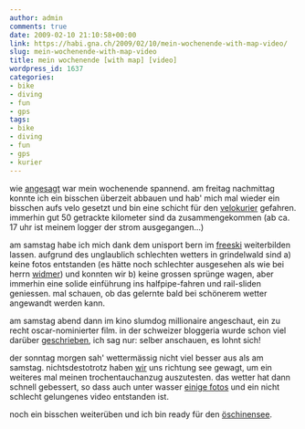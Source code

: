 ```yaml
---
author: admin
comments: true
date: 2009-02-10 21:10:58+00:00
link: https://habi.gna.ch/2009/02/10/mein-wochenende-with-map-video/
slug: mein-wochenende-with-map-video
title: mein wochenende [with map] [video]
wordpress_id: 1637
categories:
- bike
- diving
- fun
- gps
tags:
- bike
- diving
- fun
- gps
- kurier
---
```


wie [angesagt](http://identi.ca/notice/2163772) war mein wochenende spannend. am freitag nachmittag konnte ich ein bisschen überzeit abbauen und hab' mich mal wieder ein bisschen aufs velo gesetzt und bin eine schicht für den [velokurier](https://velokurierbern.ch/) gefahren. immerhin gut 50 getrackte kilometer sind da zusammengekommen (ab ca. 17 uhr ist meinem logger der strom ausgegangen...)

am samstag habe ich mich dank dem unisport bern im [freeski](http://www.zssw.unibe.ch/usp/uspangebot/angebot/freeski.php) weiterbilden lassen. aufgrund des unglaublich schlechten wetters in grindelwald sind a) keine fotos entstanden (es hätte noch schlechter ausgesehen als wie bei herrn [widmer](https://blog.dasrecht.net/2009/02/08/grindelwald-skiing-wintersport-advanced/)) und konnten wir b) keine grossen sprünge wagen, aber immerhin eine solide einführung ins halfpipe-fahren und rail-sliden geniessen. mal schauen, ob das gelernte bald bei schönerem wetter angewandt werden kann.

am samstag abend dann im kino slumdog millionaire angeschaut, ein zu recht oscar-nominierter film. in der schweizer bloggeria wurde schon viel darüber [geschrieben](http://www.slug.ch/suche.html?q=slumdog+millionaire), ich sag nur: selber anschauen, es lohnt sich!

der sonntag morgen sah' wettermässig nicht viel besser aus als am samstag. nichtsdestotrotz haben [wir](http://skooba.com/) uns richtung see gewagt, um ein weiteres mal meinen trochentauchanzug auszutesten. das wetter hat dann schnell gebessert, so dass auch unter wasser [einige fotos](https://www.flickr.com/photos/habi/sets/72157613613828510/) und ein nicht schlecht gelungenes video entstanden ist.

noch ein bisschen weiterüben und ich bin ready für den [öschinensee](http://www.facebook.com/event.php?eid=55555317544).
